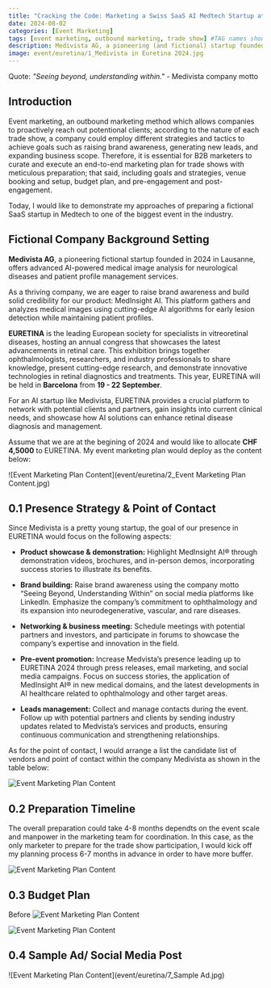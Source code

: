 ```yaml
---
title: "Cracking the Code: Marketing a Swiss SaaS AI Medtech Startup at Global Trade Shows"
date: 2024-08-02
categories: [Event Marketing]
tags: [event marketing, outbound marketing, trade show] #TAG names should always be lowercase
description: Medivista AG, a pioneering (and fictional) startup founded in 2024 in Lausanne, specializes in cutting-edge AI-powered medical image analysis and patient profile management services. As a B2B Event Manager, I’ll showcase my strategies at Euretina 2024 to amplify our presence in the ophthalmology sector, detailing our meticulous event marketing management plan to ensure a powerful impact.
image: event/euretina/1_Medivista in Euretina 2024.jpg
---
```


Quote: *"Seeing beyond, understanding within."* - Medivista company motto

## Introduction

Event marketing, an outbound marketing method which allows companies to proactively reach out potentional clients; according to the nature of each trade show, a company could employ different strategies and tactics to achieve goals such as raising brand awareness, generating new leads, and expanding business scope. Therefore, it is essential for B2B marketers to curate and execute an end-to-end marketing plan for trade shows with meticulous preparation; that said, including goals and strategies, venue booking and setup, budget plan, and pre-engagement and post-engagement.

Today, I would like to demonstrate my approaches of preparing a fictional SaaS startup in Medtech to one of the biggest event in the industry.

## Fictional Company Background Setting

**Medivista AG**, a pioneering fictional startup founded in 2024 in Lausanne, offers advanced AI-powered medical image analysis for neurological diseases and patient profile management services.

As a thriving company, we are eager to raise brand awareness and build solid credibility for our product: MedInsight AI. This platform gathers and analyzes medical images using cutting-edge AI algorithms for early lesion detection while maintaining patient profiles.

**EURETINA** is the leading European society for specialists in vitreoretinal diseases, hosting an annual congress that showcases the latest advancements in retinal care. This exhibition brings together ophthalmologists, researchers, and industry professionals to share knowledge, present cutting-edge research, and demonstrate innovative technologies in retinal diagnostics and treatments. This year, EURETINA will be held in **Barcelona** from **19 - 22 September**.

For an AI startup like Medivista, EURETINA provides a crucial platform to network with potential clients and partners, gain insights into current clinical needs, and showcase how AI solutions can enhance retinal disease diagnosis and management.

Assume that we are at the begining of 2024 and would like to allocate **CHF 4,5000** to EURETINA. My event marketing plan would deploy as the content below:

![Event Marketing Plan Content](event/euretina/2_Event Marketing Plan Content.jpg)

## 0.1 Presence Strategy & Point of Contact
Since Medivista is a pretty young startup, the goal of our presence in EURETINA would focus on the following aspects:
- **Product showcase & demonstration:** Highlight MedInsight AI® through demonstration videos, brochures, and in-person demos, incorporating success stories to illustrate its benefits.

- **Brand building:** Raise brand awareness using the company motto “Seeing Beyond, Understanding Within” on social media platforms like LinkedIn. Emphasize the company’s commitment to ophthalmology and its expansion into neurodegenerative, vascular, and rare diseases.

- **Networking & business meeting:** Schedule meetings with potential partners and investors, and participate in forums to showcase the company’s expertise and innovation in the field.

- **Pre-event promotion:** Increase Medvista’s presence leading up to EURETINA 2024 through press releases, email marketing, and social media campaigns. Focus on success stories, the application of MedInsight AI® in new medical domains, and the latest developments in AI healthcare related to ophthalmology and other target areas.

- **Leads management:** Collect and manage contacts during the event. Follow up with potential partners and clients by sending industry updates related to Medvista’s services and products, ensuring continuous communication and strengthening relationships.

As for the point of contact, I would arrange a list the candidate list of vendors and point of contact within the company Medivista as shown in the table below:

![Event Marketing Plan Content](event/euretina/POC.jpg)

## 0.2 Preparation Timeline
The overall preparation could take 4-8 months dependts on the event scale and manpower in the marketing team for coordination. In this case, as the only marketer to prepare for the trade show participation, I would kick off my planning process 6-7 months in advance in order to have more buffer.

![Event Marketing Plan Content](event/euretina/timeline.jpg)

## 0.3 Budget Plan
Before 
![Event Marketing Plan Content](event/euretina/registration_fee.jpg)

![Event Marketing Plan Content](event/euretina/budget_plan.jpg)

## 0.4 Sample Ad/ Social Media Post

![Event Marketing Plan Content](event/euretina/7_Sample Ad.jpg)
